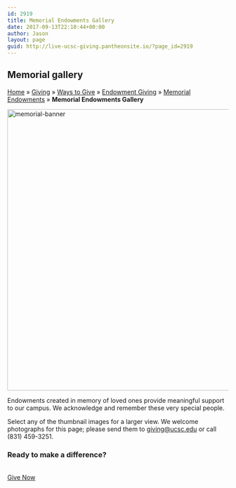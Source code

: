 ```yaml
---
id: 2919
title: Memorial Endowments Gallery
date: 2017-09-13T22:10:44+00:00
author: Jason
layout: page
guid: http://live-ucsc-giving.pantheonsite.io/?page_id=2919
---
```

## Memorial gallery  


<p id="breadcrumbs">
  <a href="http://live-ucsc-giving.pantheonsite.io/" rel="v:url" property="v:title">Home</a> » <a href="http://live-ucsc-giving.pantheonsite.io/giving/" rel="v:url" property="v:title">Giving</a> » <a href="http://live-ucsc-giving.pantheonsite.io/giving/ways-to-give/" rel="v:url" property="v:title">Ways to Give</a> » <a href="http://live-ucsc-giving.pantheonsite.io/giving/ways-to-give/endowment-giving/" rel="v:url" property="v:title">Endowment Giving</a> » <a href="http://live-ucsc-giving.pantheonsite.io/giving/ways-to-give/endowment-giving/memorial-endowments/" rel="v:url" property="v:title">Memorial Endowments</a> » <strong>Memorial Endowments Gallery</strong>
</p>

<img src="http://live-ucsc-giving.pantheonsite.io/wp-content/uploads/2017/09/memorial-banner.jpg" alt="memorial-banner" itemprop="image" height="640" width="1597" /> 

Endowments created in memory of loved ones provide meaningful support to our campus. We acknowledge and remember these very special people.

Select any of the thumbnail images for a larger view. We welcome photographs for this page; please send them to <giving@ucsc.edu> or call (831) 459-3251.

### Ready to make a difference?

<a href="http://connect.ucsc.edu/givenow" target="_self" role="button"><br /> Give Now<br /> </a>